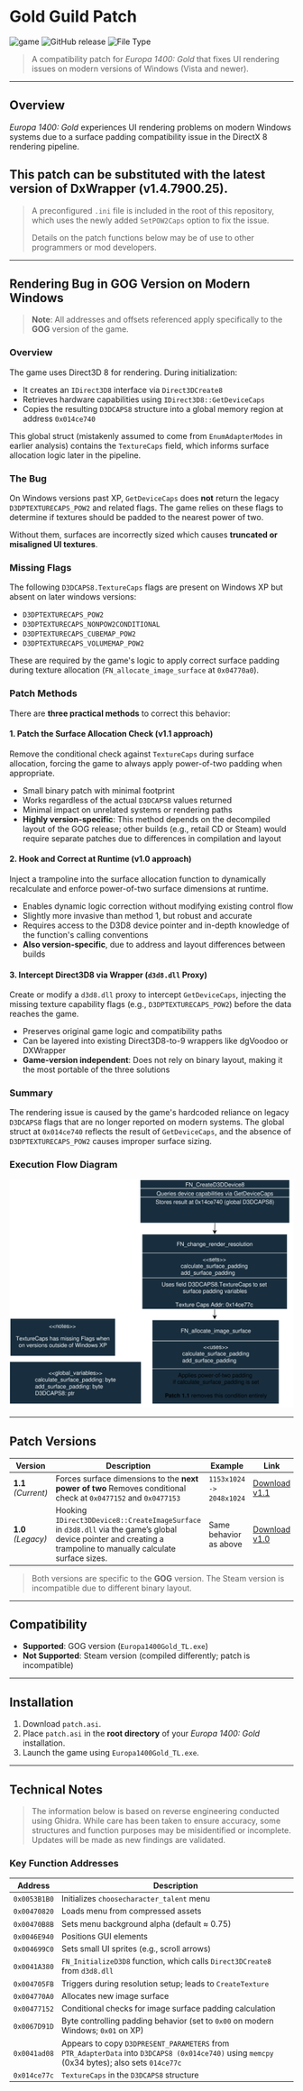 # Gold Guild Patch

![game](https://img.shields.io/badge/game-Europa%201400%20Gold-gold)
![GitHub release](https://img.shields.io/github/v/release/muddykat-tech/Gold-Guild-Patch)
![File Type](https://img.shields.io/badge/type-ASI%20Plugin-green)

> A compatibility patch for *Europa 1400: Gold* that fixes UI rendering issues on modern versions of Windows (Vista and newer).

---

## Overview

*Europa 1400: Gold* experiences UI rendering problems on modern Windows systems due to a surface padding compatibility issue in the DirectX 8 rendering pipeline.

## This patch can be substituted with the latest version of **DxWrapper** (v1.4.7900.25).
> A preconfigured `.ini` file is included in the root of this repository, which uses the newly added `SetPOW2Caps` option to fix the issue.
>
> Details on the patch functions below may be of use to other programmers or mod developers.

---

## Rendering Bug in GOG Version on Modern Windows
> **Note**: All addresses and offsets referenced apply specifically to the **GOG** version of the game.

### Overview
The game uses Direct3D 8 for rendering. During initialization:

- It creates an `IDirect3D8` interface via `Direct3DCreate8`
- Retrieves hardware capabilities using `IDirect3D8::GetDeviceCaps`
- Copies the resulting `D3DCAPS8` structure into a global memory region at address `0x014ce740`

This global struct (mistakenly assumed to come from `EnumAdapterModes` in earlier analysis) contains the `TextureCaps` field, which informs surface allocation logic later in the pipeline.

### The Bug

On Windows versions past XP, `GetDeviceCaps` does **not** return the legacy `D3DPTEXTURECAPS_POW2` and related flags. The game relies on these flags to determine if textures should be padded to the nearest power of two.

Without them, surfaces are incorrectly sized which causes **truncated or misaligned UI textures**.

### Missing Flags

The following `D3DCAPS8.TextureCaps` flags are present on Windows XP but absent on later windows versions:

- `D3DPTEXTURECAPS_POW2`
- `D3DPTEXTURECAPS_NONPOW2CONDITIONAL`
- `D3DPTEXTURECAPS_CUBEMAP_POW2`
- `D3DPTEXTURECAPS_VOLUMEMAP_POW2`

These are required by the game's logic to apply correct surface padding during texture allocation (`FN_allocate_image_surface` at `0x04770a0`).

### Patch Methods
There are **three practical methods** to correct this behavior:

#### 1. **Patch the Surface Allocation Check (v1.1 approach)**  
Remove the conditional check against `TextureCaps` during surface allocation, forcing the game to always apply power-of-two padding when appropriate.  

- Small binary patch with minimal footprint  
- Works regardless of the actual `D3DCAPS8` values returned  
- Minimal impact on unrelated systems or rendering paths  
- **Highly version-specific**: This method depends on the decompiled layout of the GOG release; other builds (e.g., retail CD or Steam) would require separate patches due to differences in compilation and layout

#### 2. **Hook and Correct at Runtime (v1.0 approach)**  
Inject a trampoline into the surface allocation function to dynamically recalculate and enforce power-of-two surface dimensions at runtime.

- Enables dynamic logic correction without modifying existing control flow  
- Slightly more invasive than method 1, but robust and accurate  
- Requires access to the D3D8 device pointer and in-depth knowledge of the function's calling conventions  
- **Also version-specific**, due to address and layout differences between builds

#### 3. **Intercept Direct3D8 via Wrapper (`d3d8.dll` Proxy)**  
Create or modify a `d3d8.dll` proxy to intercept `GetDeviceCaps`, injecting the missing texture capability flags (e.g., `D3DPTEXTURECAPS_POW2`) before the data reaches the game.

- Preserves original game logic and compatibility paths  
- Can be layered into existing Direct3D8-to-9 wrappers like dgVoodoo or DXWrapper  
- **Game-version independent**: Does not rely on binary layout, making it the most portable of the three solutions
  
### Summary

The rendering issue is caused by the game's hardcoded reliance on legacy `D3DCAPS8` flags that are no longer reported on modern systems. The global struct at `0x014ce740` reflects the result of `GetDeviceCaps`, and the absence of `D3DPTEXTURECAPS_POW2` causes improper surface sizing.

### Execution Flow Diagram

<p align="center">
  <img src="flowchart.svg" alt="Technical Flow Diagram">
</p>

---

## Patch Versions

| Version | Description | Example | Link |
|---------|-------------|---------|------|
| **1.1** *(Current)* | Forces surface dimensions to the **next power of two** Removes conditional check at `0x0477152` and `0x0477153` | `1153x1024 -> 2048x1024` | [Download v1.1](https://github.com/muddykat-tech/Gold-Guild-Patch/releases/tag/v1.1) |
| **1.0** *(Legacy)* | Hooking `IDirect3DDevice8::CreateImageSurface` in `d3d8.dll` via the game’s global device pointer and creating a trampoline to manually calculate surface sizes. | Same behavior as above | [Download v1.0](https://github.com/muddykat-tech/Gold-Guild-Patch/releases/tag/v1.0) |

> Both versions are specific to the **GOG** version. The Steam version is incompatible due to different binary layout.

---

## Compatibility

- **Supported**: GOG version (`Europa1400Gold_TL.exe`)
- **Not Supported**: Steam version (compiled differently; patch is incompatible)

---

## Installation

1. Download `patch.asi`.
2. Place `patch.asi` in the **root directory** of your *Europa 1400: Gold* installation.
3. Launch the game using `Europa1400Gold_TL.exe`.

---

## Technical Notes

> The information below is based on reverse engineering conducted using Ghidra. While care has been taken to ensure accuracy, some structures and function purposes may be misidentified or incomplete. Updates will be made as new findings are validated.

### Key Function Addresses

 
| Address | Description |
|---------|-------------|
| `0x0053B1B0` | Initializes `choosecharacter_talent` menu |
| `0x00470820` | Loads menu from compressed assets |
| `0x00470B8B` | Sets menu background alpha (default ≈ 0.75) |
| `0x0046E940` | Positions GUI elements |
| `0x004699C0` | Sets small UI sprites (e.g., scroll arrows) |
| `0x0041A380` | `FN_InitializeD3D8` function, which calls `Direct3DCreate8` from `d3d8.dll` |
| `0x004705FB` | Triggers during resolution setup; leads to `CreateTexture` |
| `0x004770A0` | Allocates new image surface |
| `0x00477152` | Conditional checks for image surface padding calculation|
| `0x0067D91D` | Byte controlling padding behavior (set to `0x00` on modern Windows; `0x01` on XP) |
| `0x0041ad08` | Appears to copy `D3DPRESENT_PARAMETERS` from `PTR_AdapterData` into `D3DCAPS8 (0x014ce740)` using `memcpy` (0x34 bytes); also sets `014ce77c` |
| `0x014ce77c` | `TextureCaps` in the `D3DCAPS8` structure | 

